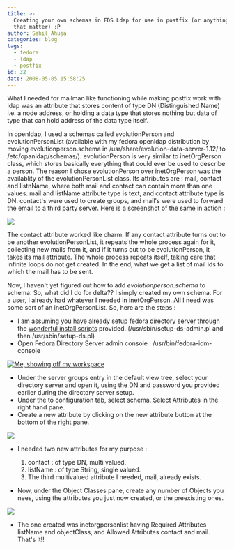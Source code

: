 ```yaml
---
title: >-
  Creating your own schemas in FDS Ldap for use in postfix (or anything else for
  that matter) :P
author: Sahil Ahuja
categories: blog
tags:
  - fedora
  - ldap
  - postfix
id: 32
date: 2008-05-05 15:58:25
---
```


What I needed for mailman like functioning while making postfix work with ldap was an attribute that stores content of type DN (Distinguished Name) i.e. a node address, or holding a data type that stores nothing but data of type that can hold address of the data type itself.

In openldap, I used a schemas called evolutionPerson and evolutionPersonList (available with my fedora openldap distribution by moving evolutionperson.schema in /usr/share/evolution-data-server-1.12/ to /etc/opanldap/schemas/). evolutionPerson is very similar to inetOrgPerson class, which stores basically everything that could ever be used to describe a person. The reason I chose evolutionPerson over inetOrgPerson was the availablity of the evolutionPersonList class. Its attributes are : mail, contact and listnName, where both mail and contact can contain more than one values. mail and listName attribute type is text, and contact attribute type is DN. contact's were used to create groups, and mail's were used to forward the email to a third party server. Here is a screenshot of the same in action :

[![](http://sahilahuja.files.wordpress.com/2008/05/openldap.jpg?w=300)](http://sahilahuja.files.wordpress.com/2008/05/openldap.jpg)

The contact attribute worked like charm. If any contact attribute turns out to be another evolutionPersonList, it repeats the whole process again for it, collecting new mails from it, and if it turns out to be evolutionPerson, it takes its mail attribute. The whole process repeats itself, taking care that infinite loops do not get created. In the end, what we get a list of mail ids to which the mail has to be sent.

Now, I haven't yet figured out how to add _evolutionperson.schema_ to schema. So, what did I do for delta?? I simply created my own schema. For a user, I already had whatever I needed in inetOrgPerson. All I need was some sort of an inetOrgPersonList. So, here are the steps :

*   I am assuming you have already setup fedora directory server through the [wonderful install scripts](http://sahilahuja.wordpress.com/2008/04/04/fedora-directory-server-rocks/) provided. (/usr/sbin/setup-ds-admin.pl and then /usr/sbin/setup-ds.pl)
*   Open Fedora Directory Server admin console : /usr/bin/fedora-idm-console

[![Me, showing off my workspace](http://sahilahuja.files.wordpress.com/2008/05/myworkspace.jpg?w=300)](http://sahilahuja.files.wordpress.com/2008/05/myworkspace.jpg)
*   Under the server groups entry in the default view tree, select your directory server and open it, using the DN and password you provided earlier during the directory server setup.
*   Under the to configuration tab, select schema. Select Attributes in the right hand pane.
*   Create a new attribute by clicking on the new attribute button at the bottom of the right pane.

[![](http://sahilahuja.files.wordpress.com/2008/05/dsconsoleattributes.jpg?w=300)](http://sahilahuja.files.wordpress.com/2008/05/dsconsoleattributes.jpg)
*   I needed two new attributes for my purpose :

    1.  contact : of type DN, multi valued.
    2.  listName : of type String, single valued.
    3.  The third multivalued attribute I needed, mail, already exists.

*   Now, under the Object Classes pane, create any number of Objects you nees, using the attributes you just now created, or the preexisting ones.

[![](http://sahilahuja.files.wordpress.com/2008/05/dsconsoleobjectclass.jpg?w=300)](http://sahilahuja.files.wordpress.com/2008/05/dsconsoleobjectclass.jpg)
*   The one created was inetorgpersonlist having Required Attributes listName and objectClass, and Allowed Attributes contact and mail.
That's it!!